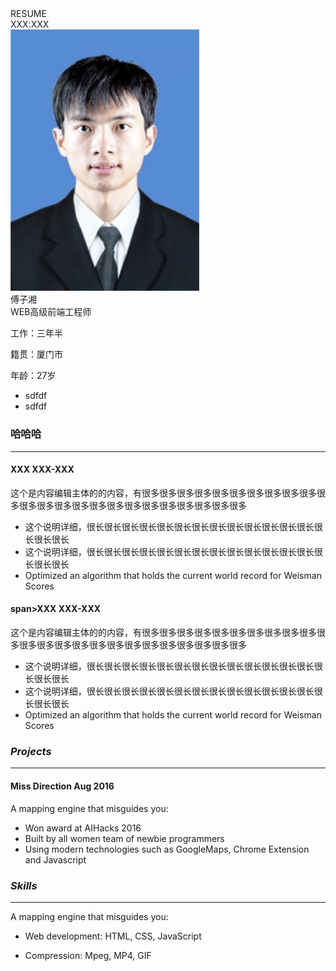 <div id="page-resume">
<div class="resume-header flex-wrapper checkered">
  <div class="flex-item" style="flex: 1">RESUME</div>
  <div class="flex-item">XXX:XXX</div>
</div>

<div class="flex-wrapper">
  <div class="flex-item" style="flex: 1">
    <div class="resume-info angled-135">
       <img src="avatar.png" width="60%" />
       <div class="name">傅子湘</div>
       <div class="job">WEB高级前端工程师</div>
       <div class="more">
         <p>工作：三年半</p>
         <p>籍贯：厦门市</p>
         <p>年龄：27岁</p>
       </div>
       <ul class="">
         <li>sdfdf</li>
         <li>sdfdf</li>
       </ul>
    </div>
  </div>
  <div class="flex-item" style="flex: 3">

### 哈哈哈

***

#### <span>XXX</span> <span>XXX-XXX</span>

这个是内容编辑主体的的内容，有很多很多很多很多很多很多很多很多很多很多很多很多很多很多很多很多很多很多很多很多很多很多很多很多

- 这个说明详细，很长很长很长很长很长很长很长很长很长很长很长很长很长很长很长很长
- 这个说明详细，很长很长很长很长很长很长很长很长很长很长很长很长很长很长很长很长
- Optimized an algorithm that holds the current world record for Weisman Scores

#### span>XXX</span> <span>XXX-XXX</span>

这个是内容编辑主体的的内容，有很多很多很多很多很多很多很多很多很多很多很多很多很多很多很多很多很多很多很多很多很多很多很多很多

- 这个说明详细，很长很长很长很长很长很长很长很长很长很长很长很长很长很长很长很长
- 这个说明详细，很长很长很长很长很长很长很长很长很长很长很长很长很长很长很长很长
- Optimized an algorithm that holds the current world record for Weisman Scores



### _Projects_
 
***
 
#### <span>Miss Direction</span> <span>Aug 2016</span>
 
A mapping engine that misguides you:

- Won award at AIHacks 2016
- Built by all women team of newbie programmers
- Using modern technologies such as GoogleMaps, Chrome Extension and Javascript
    
    
    
    
    
    
### _Skills_
 
***

A mapping engine that misguides you:

- Web development: HTML, CSS, JavaScript
- Compression: Mpeg, MP4, GIF

    </div>
  </div>
</div>
